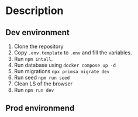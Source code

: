 # Description

## Dev environment

1. Clone the repository
2. Copy `.env.template` to `.env` and fill the variables.
3. Run `npm intall`.
4. Run database using `docker compose up -d`
5. Run migrations `npx primsa migrate dev`
6. Run seed `npm run seed`
7. Clean LS of the browser
8. Run `npm run dev`

## Prod environmend
